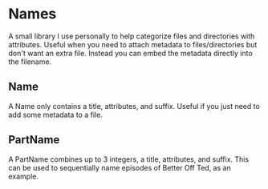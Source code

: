 # Names
A small library I use personally to help categorize files and directories with attributes. Useful when you need to attach metadata to files/directories but don't want an extra file. Instead you can embed the metadata directly into the filename.

## Name
A Name only contains a title, attributes, and suffix. Useful if you just need to add some metadata to a file.

## PartName
A PartName combines up to 3 integers, a title, attributes, and suffix. This can be used to sequentially name episodes of Better Off Ted, as an example.